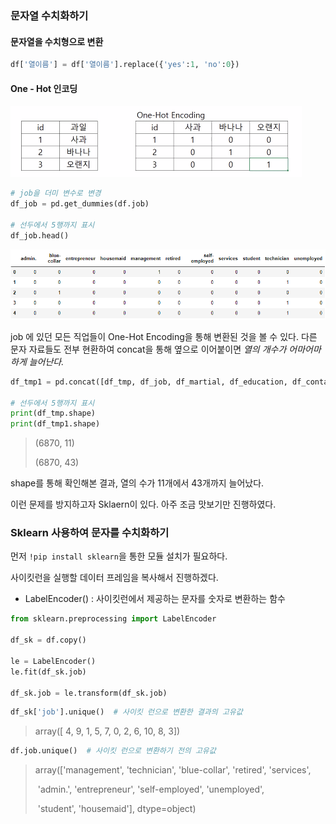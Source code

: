 ### 문자열 수치화하기

#### 문자열을 수치형으로 변환

```py
df['열이름'] = df['열이름'].replace({'yes':1, 'no':0})
```

#### One - Hot 인코딩

<img src = './Visualizing/img/0405_OneHotEncoding.png'>

```python
# job을 더미 변수로 변경
df_job = pd.get_dummies(df.job)

# 선두에서 5행까지 표시
df_job.head()
```

<img src = './Visualizing/img/0405_jobOneHot.png'>

job 에 있던 모든 직업들이 One-Hot Encoding을 통해 변환된 것을 볼 수 있다. 다른 문자 자료들도 전부 현환하여 concat을 통해 옆으로 이어붙이면 *열의 개수가 어마어마하게 늘어난다.*

```python
df_tmp1 = pd.concat([df_tmp, df_job, df_martial, df_education, df_contact, df_month], axis = 1)

# 선두에서 5행까지 표시
print(df_tmp.shape)
print(df_tmp1.shape)
```

> (6870, 11)
>
> (6870, 43)

shape를 통해 확인해본 결과, 열의 수가 11개에서 43개까지 늘어났다.

이런 문제를 방지하고자 Sklaern이 있다. 아주 조금 맛보기만 진행하였다.



### Sklearn 사용하여 문자를 수치화하기

먼저 `!pip install sklearn`을 통한 모듈 설치가 필요하다.

사이킷런을 실행할 데이터 프레임을 복사해서 진행하겠다.

- LabelEncoder()  : 사이킷런에서 제공하는 문자를 숫자로 변환하는 함수

```python
from sklearn.preprocessing import LabelEncoder

df_sk = df.copy()

le = LabelEncoder()
le.fit(df_sk.job)

df_sk.job = le.transform(df_sk.job)
```

```python
df_sk['job'].unique()  # 사이킷 런으로 변환한 결과의 고유값
```

> array([ 4,  9,  1,  5,  7,  0,  2,  6, 10,  8,  3])

```python
df.job.unique()  # 사이킷 런으로 변환하기 전의 고유값
```

> array(['management', 'technician', 'blue-collar', 'retired', 'services', 
>
> ​            'admin.', 'entrepreneur', 'self-employed', 'unemployed', 
>
> ​            'student', 'housemaid'],  dtype=object)

